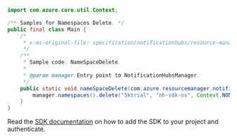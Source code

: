 ```java
import com.azure.core.util.Context;

/** Samples for Namespaces Delete. */
public final class Main {
    /*
     * x-ms-original-file: specification/notificationhubs/resource-manager/Microsoft.NotificationHubs/stable/2017-04-01/examples/Namespaces/NHNameSpaceDelete.json
     */
    /**
     * Sample code: NameSpaceDelete.
     *
     * @param manager Entry point to NotificationHubsManager.
     */
    public static void nameSpaceDelete(com.azure.resourcemanager.notificationhubs.NotificationHubsManager manager) {
        manager.namespaces().delete("5ktrial", "nh-sdk-ns", Context.NONE);
    }
}
```

Read the [SDK documentation](https://github.com/Azure/azure-sdk-for-java/blob/azure-resourcemanager-notificationhubs_1.0.0-beta.2/sdk/notificationhubs/azure-resourcemanager-notificationhubs/README.md) on how to add the SDK to your project and authenticate.
